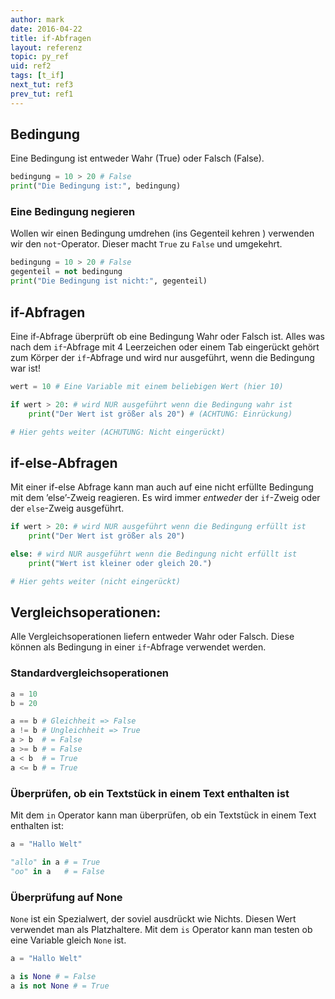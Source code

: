 ```yaml
---
author: mark
date: 2016-04-22
title: if-Abfragen
layout: referenz
topic: py_ref
uid: ref2
tags: [t_if]
next_tut: ref3
prev_tut: ref1
---
```



## Bedingung
Eine Bedingung ist entweder Wahr (True) oder Falsch (False).

```python
bedingung = 10 > 20 # False
print("Die Bedingung ist:", bedingung)
```

### Eine Bedingung negieren
Wollen wir einen Bedingung umdrehen (ins Gegenteil kehren ) verwenden wir den `not`-Operator. Dieser macht `True` zu `False` und umgekehrt.

```python
bedingung = 10 > 20 # False
gegenteil = not bedingung
print("Die Bedingung ist nicht:", gegenteil)
```

## if-Abfragen
Eine if-Abfrage überprüft ob eine Bedingung Wahr oder Falsch ist.
Alles was nach dem `if`-Abfrage mit 4 Leerzeichen oder einem Tab eingerückt gehört zum Körper der `if`-Abfrage und wird nur ausgeführt, wenn die Bedingung war ist!

```python
wert = 10 # Eine Variable mit einem beliebigen Wert (hier 10)

if wert > 20: # wird NUR ausgeführt wenn die Bedingung wahr ist
    print("Der Wert ist größer als 20") # (ACHTUNG: Einrückung)

# Hier gehts weiter (ACHUTUNG: Nicht eingerückt)
```

## if-else-Abfragen
Mit einer if-else Abfrage kann man auch auf eine nicht erfüllte Bedingung mit dem ’else’-Zweig reagieren. Es wird immer *entweder* der `if`-Zweig oder der `else`-Zweig ausgeführt.

```python
if wert > 20: # wird NUR ausgeführt wenn die Bedingung erfüllt ist
    print("Der Wert ist größer als 20")

else: # wird NUR ausgeführt wenn die Bedingung nicht erfüllt ist
    print("Wert ist kleiner oder gleich 20.")

# Hier gehts weiter (nicht eingerückt)
```

## Vergleichsoperationen:
Alle Vergleichsoperationen liefern entweder Wahr oder Falsch. Diese können als Bedingung in einer `if`-Abfrage verwendet werden.

### Standardvergleichsoperationen
```python
a = 10
b = 20

a == b # Gleichheit => False
a != b # Ungleichheit => True
a > b  # = False
a >= b # = False
a < b  # = True
a <= b # = True
```

### Überprüfen, ob ein Textstück in einem Text enthalten ist

Mit dem `in` Operator kann man überprüfen, ob ein Textstück in einem Text enthalten ist:

```python
a = "Hallo Welt"

"allo" in a # = True
"oo" in a   # = False
```

### Überprüfung auf None
`None` ist ein Spezialwert, der soviel ausdrückt wie Nichts. Diesen Wert verwendet man als Platzhaltere. Mit dem `is` Operator kann man testen ob eine Variable gleich `None` ist.

```python
a = "Hallo Welt"

a is None # = False
a is not None # = True
```
